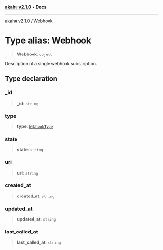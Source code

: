 [**akahu v2.1.0**](../README.md) • **Docs**

***

[akahu v2.1.0](../README.md) / Webhook

# Type alias: Webhook

> **Webhook**: `object`

Description of a single webhook subscription.

## Type declaration

### \_id

> **\_id**: `string`

### type

> **type**: [`WebhookType`](WebhookType.md)

### state

> **state**: `string`

### url

> **url**: `string`

### created\_at

> **created\_at**: `string`

### updated\_at

> **updated\_at**: `string`

### last\_called\_at

> **last\_called\_at**: `string`
